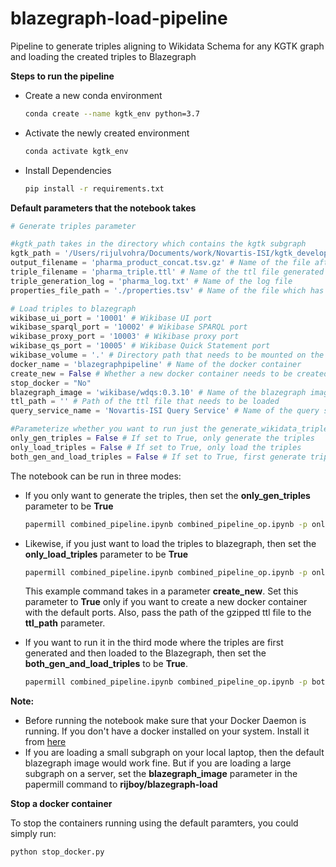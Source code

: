 # blazegraph-load-pipeline
Pipeline to generate triples aligning to Wikidata Schema for any KGTK graph and loading the created triples to Blazegraph

**Steps to run the pipeline**

* Create a new conda environment

  ```bash
  conda create --name kgtk_env python=3.7
  ```

* Activate the newly created environment

  ```bash
  conda activate kgtk_env
  ```

* Install Dependencies

  ```bash
  pip install -r requirements.txt
  ```

**Default parameters that the notebook takes**

```python
# Generate triples parameter

#kgtk_path takes in the directory which contains the kgtk subgraph
kgtk_path = '/Users/rijulvohra/Documents/work/Novartis-ISI/kgtk_development/data/Q28885102'
output_filename = 'pharma_product_concat.tsv.gz' # Name of the file after concatenating the tsv files
triple_filename = 'pharma_triple.ttl' # Name of the ttl file generated from generate_wikidata_triples command
triple_generation_log = 'pharma_log.txt' # Name of the log file
properties_file_path = './properties.tsv' # Name of the file which has the properties defined

# Load triples to blazegraph
wikibase_ui_port = '10001' # Wikibase UI port
wikibase_sparql_port = '10002' # Wikibase SPARQL port
wikibase_proxy_port = '10003' # Wikibase proxy port 
wikibase_qs_port = '10005' # Wikibase Quick Statement port
wikibase_volume = '.' # Directory path that needs to be mounted on the docker contaner
docker_name = 'blazegraphpipeline' # Name of the docker container
create_new = False # Whether a new docker container needs to be created. Set True if a new has to be created
stop_docker = "No" 
blazegraph_image = 'wikibase/wdqs:0.3.10' # Name of the blazegraph image to be used
ttl_path = '' # Path of the ttl file that needs to be loaded
query_service_name = 'Novartis-ISI Query Service' # Name of the query service that needs to be shown in SPARQL #frontend

#Parameterize whether you want to run just the generate_wikidata_triples part or loading to blazegraph part
only_gen_triples = False # If set to True, only generate the triples
only_load_triples = False # If set to True, only load the triples
both_gen_and_load_triples = False # If set to True, first generate triples and then load the triples to a blazegraph
```



The notebook can be run in three modes:

* If you only want to generate the triples, then set the **only_gen_triples** parameter to be **True**

  ```bash
  papermill combined_pipeline.ipynb combined_pipeline_op.ipynb -p only_gen_triples True
  ```

* Likewise, if you just want to load the triples to  blazegraph, then set the **only_load_triples** parameter to be **True**

  ```bash
  papermill combined_pipeline.ipynb combined_pipeline_op.ipynb -p only_load_triples True -p create_new True -p ttl_path /Users/rijulvohra/Documents/work/Novartis-ISI/kgtk_development/data/Q28885102/pharma_triple.ttl.gz
  ```

  This example command takes in a parameter **create_new**. Set this parameter to **True** only if you want to create a new docker container with the default ports. Also, pass the path of the gzipped ttl file to the **ttl_path** parameter.

* If you want to run it in the third mode where the triples are first generated and then loaded to the Blazegraph, then set the **both_gen_and_load_triples** to be **True**.

  ```bash
  papermill combined_pipeline.ipynb combined_pipeline_op.ipynb -p both_gen_and_load_triples True -p create_new True
  ```

   

**Note:**

* Before running the notebook make sure that your Docker Daemon is running. If you don't have a docker installed on your system. Install it from [here](https://docs.docker.com/get-docker/)
* If you are loading a small subgraph on your local laptop, then the default blazegraph image would work fine. But if you are loading a large subgraph on a server, set the **blazegraph_image** parameter in the papermill command to **rijboy/blazegraph-load**



**Stop a docker container**

To stop the containers running using the default paramters, you could simply run:

```bash
python stop_docker.py
```

